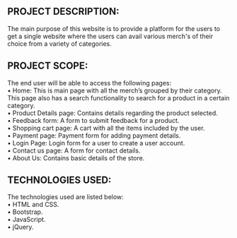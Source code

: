 ## PROJECT DESCRIPTION:
The main purpose of this website is to provide a platform for the users to get a
single website where the users can avail various merch's of their choice from a
variety of categories.

## PROJECT SCOPE:
The end user will be able to access the following pages:\
• Home: This is main page with all the merch’s grouped by their category.\
This page also has a search functionality to search for a product in a
certain category.\
• Product Details page: Contains details regarding the product selected.\
• Feedback form: A form to submit feedback for a product.\
• Shopping cart page: A cart with all the items included by the user.\
• Payment page: Payment form for adding payment details.\
• Login Page: Login form for a user to create a user account.\
• Contact us page: A form for contact details.\
• About Us: Contains basic details of the store.

## TECHNOLOGIES USED:
The technologies used are listed below:\
• HTML and CSS.\
• Bootstrap.\
• JavaScript.\
• jQuery.

